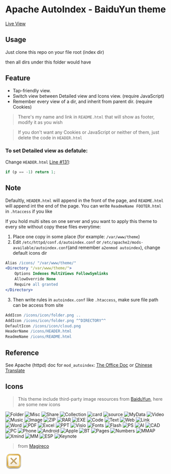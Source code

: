 # Apache AutoIndex - BaiduYun theme
[Live View](http://jp.rika.ren/apk/)

## Usage
Just clone this repo on your file root (index dir)

then all dirs under this folder would have 

## Feature
* Tap-friendly view.
* Switch view between Detailed view and Icons view. (require JavaScript)
* Remember every view of a dir, and inherit from parent dir. (require Cookies)

> There's my name and link in `README.html` that will show as footer, modify it as you wish

> If you don't want any Cookies or JavaScript or neither of them, just delete the code in `HEADER.html`

### To set Detailed view as defatule:
Change `HEADER.html` [Line #131](HEADER.html#L131):
```javascript
if (p == -1) return 1;
```

## Note
Defaultly, `HEADER.html` will append in the front of the page, and `README.html` will append int the end of the page. You can write `ReadmeName FOOTER.html` in `.htaccess` if you like

If you hold multi sites on one server and you want to apply this theme to every site without copy these files everytime:
1. Place one copy in some place (for example: `/var/www/theme`)
2. Edit `/etc/httpd/conf.d/autoindex.conf` or `/etc/apache2/mods-available/autoindex.conf`(and remember `a2enmod autoindex`), change default icons dir
```apache
Alias /icons/ "/var/www/theme/"
<Directory "/var/www/theme/">
    Options Indexes MultiViews FollowSymlinks
    AllowOverride None
    Require all granted
</Directory>
```
3. Then write rules in `autoindex.conf` like `.htaccess`, make sure file path can be access from site
```apache
AddIcon /icons/icon/folder.png ..
AddIcon /icons/icon/folder.png ^^DIRECTORY^^
DefaultIcon /icons/icon/cloud.png
HeaderName /icons/HEADER.html
ReadmeName /icons/README.html
```

## Reference
See Apache (httpd) doc for `mod_autoindex`: [The Office Doc](http://httpd.apache.org/docs/current/mod/mod_autoindex.html) or [Chinese Translate](https://www.php.cn/manual/view/17749.html)

## Icons
> This theme include third-party image resources from [BaiduYun](pan.baidu.com), here are some new icons

![Folder](https://pan.baidu.com/box-static/file-widget-1/sysIcon/img/Folder_54_78c9568.png)
![Misc](https://pan.baidu.com/box-static/file-widget-1/sysIcon/img/Misc_54_441d234.png)
![Share](https://pan.baidu.com/box-static/file-widget-1/sysIcon/img/Share_54_142956d.png)
![Collection](https://pan.baidu.com/box-static/file-widget-1/sysIcon/img/Collection_54_7d61f0d.png)
![card](https://pan.baidu.com/box-static/file-widget-1/sysIcon/img/card_54_25f7f47.png)
![source](https://pan.baidu.com/box-static/file-widget-1/sysIcon/img/source_54_4c37fd2.png)
![MyData](https://pan.baidu.com/box-static/file-widget-1/sysIcon/img/MyData_54_500e8ec.png)
![Video](https://pan.baidu.com/box-static/file-widget-1/common/Video_54_7e51352.png)
![Music](https://pan.baidu.com/box-static/file-widget-1/common/Music_54_e4168c1.png)
![Image](https://pan.baidu.com/box-static/file-widget-1/common/Picture_24_7d34de9.png)
![ZIP](https://pan.baidu.com/box-static/file-widget-1/common/ZIP_54_e159554.png)
![RAR](https://pan.baidu.com/box-static/file-widget-1/common/RAR_54_38a4dee.png)
![EXE](https://pan.baidu.com/box-static/file-widget-1/sysIcon/img/EXE_54_7d37e74.png)
![Code](https://pan.baidu.com/box-static/file-widget-1/common/Code_54_dc1557f.png)
![Text](https://pan.baidu.com/box-static/file-widget-1/common/Text_54_740be91.png)
![Web](https://pan.baidu.com/box-static/file-widget-1/sysIcon/img/Web_54_8b00f4d.png)
![Link](https://pan.baidu.com/box-static/file-widget-1/sysIcon/img/Links_54_de14a60.png)
![Word](https://pan.baidu.com/box-static/file-widget-1/common/Word_54_1697817.png)
![PDF](https://pan.baidu.com/box-static/file-widget-1/common/PDF_54_6d11964.png)
![Excel](https://pan.baidu.com/box-static/file-widget-1/common/Excel_54_87f09d6.png)
![PPT](https://pan.baidu.com/box-static/file-widget-1/common/PPT_54_7f2f21a.png)
![Visio](https://pan.baidu.com/box-static/file-widget-1/common/Visio_54_9948b72.png)
![Fonts](https://pan.baidu.com/box-static/file-widget-1/sysIcon/img/Fonts_54_31425f7.png)
![Flash](https://pan.baidu.com/box-static/file-widget-1/sysIcon/img/Flash_54_ac112d6.png)
![PS](https://pan.baidu.com/box-static/file-widget-1/sysIcon/img/PS_54_53f38c4.png)
![AI](https://pan.baidu.com/box-static/file-widget-1/sysIcon/img/AI_54_b6553d9.png)
![CAD](https://pan.baidu.com/box-static/file-widget-1/common/CAD_54_7a62eee.png)
![PC](https://pan.baidu.com/box-static/file-widget-1/sysIcon/img/PC_54_e16989b.png)
![Phone](https://pan.baidu.com/box-static/file-widget-1/sysIcon/img/Phone_54_7f262c3.png)
![Android](https://pan.baidu.com/box-static/file-widget-1/sysIcon/img/Android_54_daaaf00.png)
![Apple](https://pan.baidu.com/box-static/file-widget-1/sysIcon/img/Apple_54_3f940b5.png)
![BT](https://pan.baidu.com/box-static/file-widget-1/common/BT_54_5cad9fb.png)
![Pages](https://pan.baidu.com/box-static/file-widget-1/sysIcon/img/Pages_54_bf96030.png)
![Numbers](https://pan.baidu.com/box-static/file-widget-1/sysIcon/img/Numbers_54_397f8aa.png)
![MMAP](https://pan.baidu.com/box-static/file-widget-1/common/MMAP_54_2dd9ccc.png)
![Xmind](https://pan.baidu.com/box-static/file-widget-1/common/Xmind_54_fb36d59.png)
![MM](https://pan.baidu.com/box-static/file-widget-1/common/MM_54_b0af0a9.png)
![ESP](https://pan.baidu.com/box-static/file-widget-1/sysIcon/img/EPS_54_7f8fbd3.png)
![Keynote](https://pan.baidu.com/box-static/file-widget-1/sysIcon/img/Keynote_54_0f6905d.png)

> from [Magireco](magireco.com)

![close](icon/popup_close.png)

